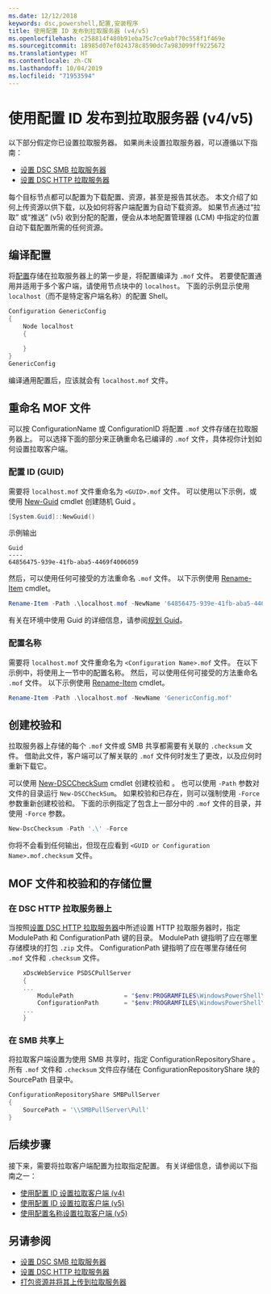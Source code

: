 ```yaml
---
ms.date: 12/12/2018
keywords: dsc,powershell,配置,安装程序
title: 使用配置 ID 发布到拉取服务器 (v4/v5)
ms.openlocfilehash: c258814f480b91eba75c7ce9abf70c558f1f469e
ms.sourcegitcommit: 18985d07ef024378c8590dc7a983099ff9225672
ms.translationtype: HT
ms.contentlocale: zh-CN
ms.lasthandoff: 10/04/2019
ms.locfileid: "71953594"
---
```

# <a name="publish-to-a-pull-server-using-configuration-ids-v4v5"></a>使用配置 ID 发布到拉取服务器 (v4/v5)

以下部分假定你已设置拉取服务器。 如果尚未设置拉取服务器，可以遵循以下指南：

- [设置 DSC SMB 拉取服务器](pullServerSmb.md)
- [设置 DSC HTTP 拉取服务器](pullServer.md)

每个目标节点都可以配置为下载配置、资源，甚至是报告其状态。 本文介绍了如何上传资源以供下载，以及如何将客户端配置为自动下载资源。 如果节点通过“拉取”  或“推送”  (v5) 收到分配的配置，便会从本地配置管理器 (LCM) 中指定的位置自动下载配置所需的任何资源。

## <a name="compile-configurations"></a>编译配置

将[配置](../configurations/configurations.md)存储在拉取服务器上的第一步是，将配置编译为 `.mof` 文件。 若要使配置通用并适用于多个客户端，请使用节点块中的 `localhost`。 下面的示例显示使用 `localhost`（而不是特定客户端名称）的配置 Shell。

```powershell
Configuration GenericConfig
{
    Node localhost
    {

    }
}
GenericConfig
```

编译通用配置后，应该就会有 `localhost.mof` 文件。

## <a name="renaming-the-mof-file"></a>重命名 MOF 文件

可以按 ConfigurationName  或 ConfigurationID  将配置 `.mof` 文件存储在拉取服务器上。 可以选择下面的部分来正确重命名已编译的 `.mof` 文件，具体视你计划如何设置拉取客户端。

### <a name="configuration-ids-guid"></a>配置 ID (GUID)

需要将 `localhost.mof` 文件重命名为 `<GUID>.mof` 文件。 可以使用以下示例，或使用 [New-Guid](/powershell/module/microsoft.powershell.utility/new-guid) cmdlet 创建随机 Guid  。

```powershell
[System.Guid]::NewGuid()
```

示例输出

```Output
Guid
----
64856475-939e-41fb-aba5-4469f4006059
```

然后，可以使用任何可接受的方法重命名 `.mof` 文件。 以下示例使用 [Rename-Item](/powershell/module/microsoft.powershell.management/rename-item) cmdlet。

```powershell
Rename-Item -Path .\localhost.mof -NewName '64856475-939e-41fb-aba5-4469f4006059.mof'
```

有关在环境中使用 Guid  的详细信息，请参阅[规划 Guid](/powershell/dsc/secureserver#guids)。

### <a name="configuration-names"></a>配置名称

需要将 `localhost.mof` 文件重命名为 `<Configuration Name>.mof` 文件。 在以下示例中，将使用上一节中的配置名称。 然后，可以使用任何可接受的方法重命名 `.mof` 文件。 以下示例使用 [Rename-Item](/powershell/module/microsoft.powershell.management/rename-item) cmdlet。

```powershell
Rename-Item -Path .\localhost.mof -NewName 'GenericConfig.mof'
```

## <a name="create-the-checksum"></a>创建校验和

拉取服务器上存储的每个 `.mof` 文件或 SMB 共享都需要有关联的 `.checksum` 文件。
借助此文件，客户端可以了解关联的 `.mof` 文件何时发生了更改，以及应何时重新下载它。

可以使用 [New-DSCCheckSum](/powershell/module/psdesiredstateconfiguration/new-dscchecksum) cmdlet 创建校验和  。 也可以使用 `-Path` 参数对文件的目录运行 `New-DSCCheckSum`。
如果校验和已存在，则可以强制使用 `-Force` 参数重新创建校验和。 下面的示例指定了包含上一部分中的 `.mof` 文件的目录，并使用 `-Force` 参数。

```powershell
New-DscChecksum -Path '.\' -Force
```

你将不会看到任何输出，但现在应看到 `<GUID or Configuration Name>.mof.checksum` 文件。

## <a name="where-to-store-mof-files-and-checksums"></a>MOF 文件和校验和的存储位置

### <a name="on-a-dsc-http-pull-server"></a>在 DSC HTTP 拉取服务器上

当按照[设置 DSC HTTP 拉取服务器](pullServer.md)中所述设置 HTTP 拉取服务器时，指定 ModulePath  和 ConfigurationPath  键的目录。 ModulePath  键指明了应在哪里存储模块的打包 `.zip` 文件。 ConfigurationPath  键指明了应在哪里存储任何 `.mof` 文件和 `.checksum` 文件。

```powershell
    xDscWebService PSDSCPullServer
    {
    ...
        ModulePath              = "$env:PROGRAMFILES\WindowsPowerShell\DscService\Modules"
        ConfigurationPath       = "$env:PROGRAMFILES\WindowsPowerShell\DscService\Configuration"
    ...
    }

```

### <a name="on-an-smb-share"></a>在 SMB 共享上

将拉取客户端设置为使用 SMB 共享时，指定 ConfigurationRepositoryShare  。
所有 `.mof` 文件和 `.checksum` 文件应存储在 ConfigurationRepositoryShare  块的 SourcePath  目录中。

```powershell
ConfigurationRepositoryShare SMBPullServer
{
    SourcePath = '\\SMBPullServer\Pull'
}
```

## <a name="next-steps"></a>后续步骤

接下来，需要将拉取客户端配置为拉取指定配置。 有关详细信息，请参阅以下指南之一：

- [使用配置 ID 设置拉取客户端 (v4)](pullClientConfigId4.md)
- [使用配置 ID 设置拉取客户端 (v5)](pullClientConfigId.md)
- [使用配置名称设置拉取客户端 (v5)](pullClientConfigNames.md)

## <a name="see-also"></a>另请参阅

- [设置 DSC SMB 拉取服务器](pullServerSmb.md)
- [设置 DSC HTTP 拉取服务器](pullServer.md)
- [打包资源并将其上传到拉取服务器](package-upload-resources.md)
